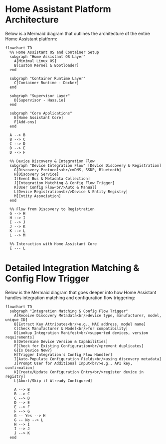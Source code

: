 # Home Assistant Platform Architecture

Below is a Mermaid diagram that outlines the architecture of the entire Home Assistant platform:

```mermaid
flowchart TD
  %% Home Assistant OS and Container Setup
  subgraph "Home Assistant OS Layer"
    A[Minimal Linux OS]
    B[Custom Kernel & Bootloader]
  end

  subgraph "Container Runtime Layer"
    C[Container Runtime - Docker]
  end

  subgraph "Supervisor Layer"
    D[Supervisor - Hass.io]
  end

  subgraph "Core Applications"
    E[Home Assistant Core]
    F[Add-ons]
  end

  A --> B
  B --> C
  C --> D
  D --> E
  D --> F

  %% Device Discovery & Integration Flow
  subgraph "Device Integration Flow" [Device Discovery & Registration]
    G[Discovery Protocols<br/>mDNS, SSDP, Bluetooth]
    H[Discovery Service]
    I[Event Bus & Metadata Collection]
    J[Integration Matching & Config Flow Trigger]
    K[User Config Flow<br/>Auto & Manual]
    L[Device Registration<br/>Device & Entity Registry]
    M[Entity Association]
  end

  %% Flow from Discovery to Registration
  G --> H
  H --> I
  I --> J
  J --> K
  K --> L
  L --> M

  %% Interaction with Home Assistant Core
  E --- L
```

# Detailed Integration Matching & Config Flow Trigger

Below is the Mermaid diagram that goes deeper into how Home Assistant handles integration matching and configuration flow triggering:

```mermaid
flowchart TD
  subgraph "Integration Matching & Config Flow Trigger"
    A[Receive Discovery Metadata<br/>device type, manufacturer, model, unique ID]
    B[Extract Key Attributes<br/>e.g., MAC address, model name]
    C[Check Manufacturer & Model<br/>for compatibility]
    D[Lookup Integration Manifest<br/>supported devices, version requirements]
    E[Determine Device Version & Capabilities]
    F[Check for Existing Configuration<br/>prevent duplicates]
    G{Is Device New?}
    H[Trigger Integration's Config Flow Handler]
    I[Auto-Populate Configuration Fields<br/>using discovery metadata]
    J[Prompt User for Additional Input<br/>e.g., API key, confirmation]
    K[Create/Update Configuration Entry<br/>register device in registry]
    L[Abort/Skip if Already Configured]

    A --> B
    B --> C
    C --> D
    D --> E
    E --> F
    F --> G
    G -- Yes --> H
    G -- No --> L
    H --> I
    I --> J
    J --> K
  end
```